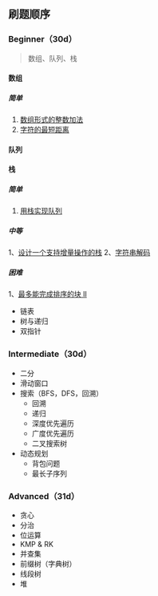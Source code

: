 ## 刷题顺序

### Beginner（30d）

> 数组、队列、栈

#### 数组

##### 简单

1. [数组形式的整数加法](https://github.com/MissNanLan/leetcode-notes/blob/master/source/989/solution.md)
2. [字符的最短距离](https://github.com/MissNanLan/leetcode-notes/blob/master/source/821/solution.md)

#### 队列

#### 栈

##### 简单

1. [用栈实现队列](https://github.com/MissNanLan/leetcode-notes/blob/master/source/989/232.md)

##### 中等

1、[设计一个支持增量操作的栈](https://github.com/MissNanLan/leetcode-notes/blob/master/source/1381/solution.md)
2、[字符串解码](https://github.com/MissNanLan/leetcode-notes/blob/master/source/394/solution.md)

##### 困难

1、[最多能完成排序的块 II](https://github.com/MissNanLan/leetcode-notes/blob/master/source/768/solution.md)

- 链表
- 树与递归
- 双指针

### Intermediate（30d）

- 二分
- 滑动窗口
- 搜索（BFS，DFS，回溯）
  - 回溯
  - 递归
  - 深度优先遍历
  - 广度优先遍历
  - 二叉搜索树
- 动态规划
  - 背包问题
  - 最长子序列

### Advanced（31d）

- 贪心
- 分治
- 位运算
- KMP & RK
- 并查集
- 前缀树（字典树）
- 线段树
- 堆

<!-- yarn run tem /SlidingWindow/Day43      -->
